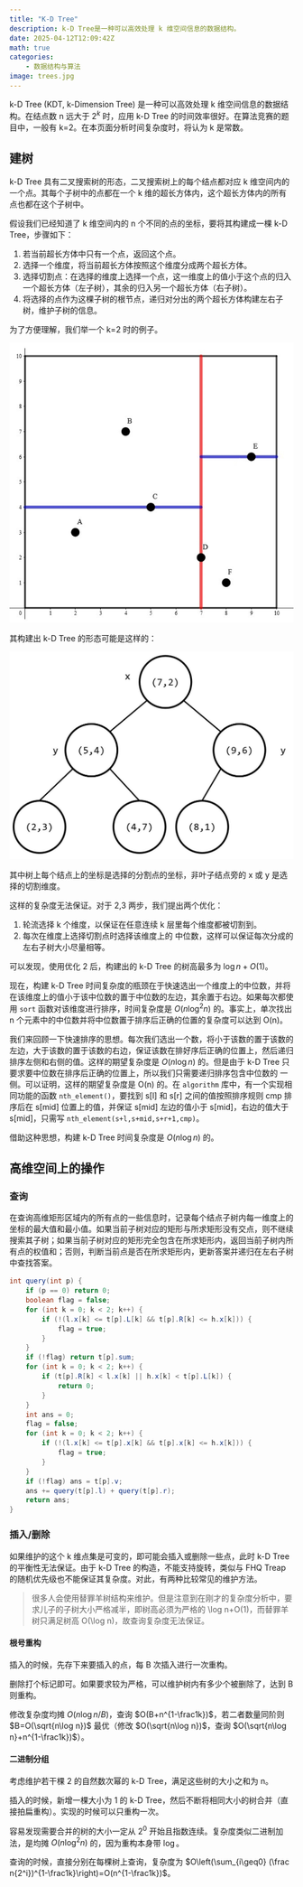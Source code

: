 ```yaml
---
title: "K-D Tree"
description: k-D Tree是一种可以高效处理 k 维空间信息的数据结构。
date: 2025-04-12T12:09:42Z
math: true
categories:
    - 数据结构与算法
image: trees.jpg
---
```


k-D Tree (KDT, k-Dimension Tree) 是一种可以高效处理 k 维空间信息的数据结构。在结点数 n 远大于 $2^k$ 时，应用 k-D Tree 的时间效率很好。在算法竞赛的题目中，一般有 k=2。在本页面分析时间复杂度时，将认为 k 是常数。

## 建树

k-D Tree 具有二叉搜索树的形态，二叉搜索树上的每个结点都对应 k 维空间内的一个点。其每个子树中的点都在一个 k 维的超长方体内，这个超长方体内的所有点也都在这个子树中。

假设我们已经知道了 k 维空间内的 n 个不同的点的坐标，要将其构建成一棵 k-D Tree，步骤如下：

1. 若当前超长方体中只有一个点，返回这个点。
2. 选择一个维度，将当前超长方体按照这个维度分成两个超长方体。
3. 选择切割点：在选择的维度上选择一个点，这一维度上的值小于这个点的归入一个超长方体（左子树），其余的归入另一个超长方体（右子树）。
4. 将选择的点作为这棵子树的根节点，递归对分出的两个超长方体构建左右子树，维护子树的信息。

为了方便理解，我们举一个 k=2 时的例子。

![](kdt1.jpg)

其构建出 k-D Tree 的形态可能是这样的：

![](kdt2.jpg)

其中树上每个结点上的坐标是选择的分割点的坐标，非叶子结点旁的 x 或 y 是选择的切割维度。

这样的复杂度无法保证。对于 2,3 两步，我们提出两个优化：

1. 轮流选择 k 个维度，以保证在任意连续 k 层里每个维度都被切割到。
2. 每次在维度上选择切割点时选择该维度上的 中位数，这样可以保证每次分成的左右子树大小尽量相等。

可以发现，使用优化 2 后，构建出的 k-D Tree 的树高最多为 $\log n+O(1)$。

现在，构建 k-D Tree 时间复杂度的瓶颈在于快速选出一个维度上的中位数，并将在该维度上的值小于该中位数的置于中位数的左边，其余置于右边。如果每次都使用 `sort` 函数对该维度进行排序，时间复杂度是 $O(n\log^2 n)$ 的。事实上，单次找出 n 个元素中的中位数并将中位数置于排序后正确的位置的复杂度可以达到 O(n)。

我们来回顾一下快速排序的思想。每次我们选出一个数，将小于该数的置于该数的左边，大于该数的置于该数的右边，保证该数在排好序后正确的位置上，然后递归排序左侧和右侧的值。这样的期望复杂度是 $O(n\log n)$ 的。但是由于 k-D Tree 只要求要中位数在排序后正确的位置上，所以我们只需要递归排序包含中位数的 一侧。可以证明，这样的期望复杂度是 O(n) 的。在 `algorithm` 库中，有一个实现相同功能的函数 `nth_element()`，要找到 s[l] 和 s[r] 之间的值按照排序规则 cmp 排序后在 s[mid] 位置上的值，并保证 s[mid] 左边的值小于 s[mid]，右边的值大于 s[mid]，只需写 `nth_element(s+l,s+mid,s+r+1,cmp)`。

借助这种思想，构建 k-D Tree 时间复杂度是 $O(n\log n)$ 的。

## 高维空间上的操作

### 查询

在查询高维矩形区域内的所有点的一些信息时，记录每个结点子树内每一维度上的坐标的最大值和最小值。如果当前子树对应的矩形与所求矩形没有交点，则不继续搜索其子树；如果当前子树对应的矩形完全包含在所求矩形内，返回当前子树内所有点的权值和；否则，判断当前点是否在所求矩形内，更新答案并递归在左右子树中查找答案。

``` java
int query(int p) {
    if (p == 0) return 0;
    boolean flag = false;
    for (int k = 0; k < 2; k++) {
        if (!(l.x[k] <= t[p].L[k] && t[p].R[k] <= h.x[k])) {
            flag = true;
        }
    }
    if (!flag) return t[p].sum;
    for (int k = 0; k < 2; k++) {
        if (t[p].R[k] < l.x[k] || h.x[k] < t[p].L[k]) {
            return 0;
        }
    }
    int ans = 0;
    flag = false;
    for (int k = 0; k < 2; k++) {
        if (!(l.x[k] <= t[p].x[k] && t[p].x[k] <= h.x[k])) {
            flag = true;
        }
    }
    if (!flag) ans = t[p].v;
    ans += query(t[p].l) + query(t[p].r);
    return ans;
}

```

### 插入/删除

如果维护的这个 k 维点集是可变的，即可能会插入或删除一些点，此时 k-D Tree 的平衡性无法保证。由于 k-D Tree 的构造，不能支持旋转，类似与 FHQ Treap 的随机优先级也不能保证其复杂度。对此，有两种比较常见的维护方法。

> 很多人会使用替罪羊树结构来维护。但是注意到在刚才的复杂度分析中，要求儿子的子树大小严格减半，即树高必须为严格的 \log n+O(1)，而替罪羊树只满足树高 O(\log n)，故查询复杂度无法保证。

#### 根号重构

插入的时候，先存下来要插入的点，每 B 次插入进行一次重构。

删除打个标记即可。如果要求较为严格，可以维护树内有多少个被删除了，达到 B 则重构。

修改复杂度均摊 $O(n\log n/B)$，查询 $O(B+n^{1-\frac1k})$，若二者数量同阶则 $B=O(\sqrt{n\log n})$ 最优（修改 $O(\sqrt{n\log n})$，查询 
$O(\sqrt{n\log n}+n^{1-\frac1k})$）。

#### 二进制分组

考虑维护若干棵 2 的自然数次幂的 k-D Tree，满足这些树的大小之和为 n。

插入的时候，新增一棵大小为 1 的 k-D Tree，然后不断将相同大小的树合并（直接拍扁重构）。实现的时候可以只重构一次。

容易发现需要合并的树的大小一定从 $2^0$ 开始且指数连续。复杂度类似二进制加法，是均摊 $O(n\log^2 n)$ 的，因为重构本身带 $\log$。

查询的时候，直接分别在每棵树上查询，复杂度为
$O\left(\sum_{i\geq0} (\frac n{2^i})^{1-\frac1k}\right)=O(n^{1-\frac1k})$。
